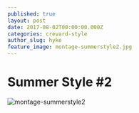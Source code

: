 ```yaml
---
published: true
layout: post
date: 2017-08-02T00:00:00.000Z
categories: crevard-style
author_slug: hyke
feature_image: montage-summerstyle2.jpg
---
```

# Summer Style #2

![montage-summerstyle2](darkh2.github.io/img/montage-summerstyle2.jpg)


